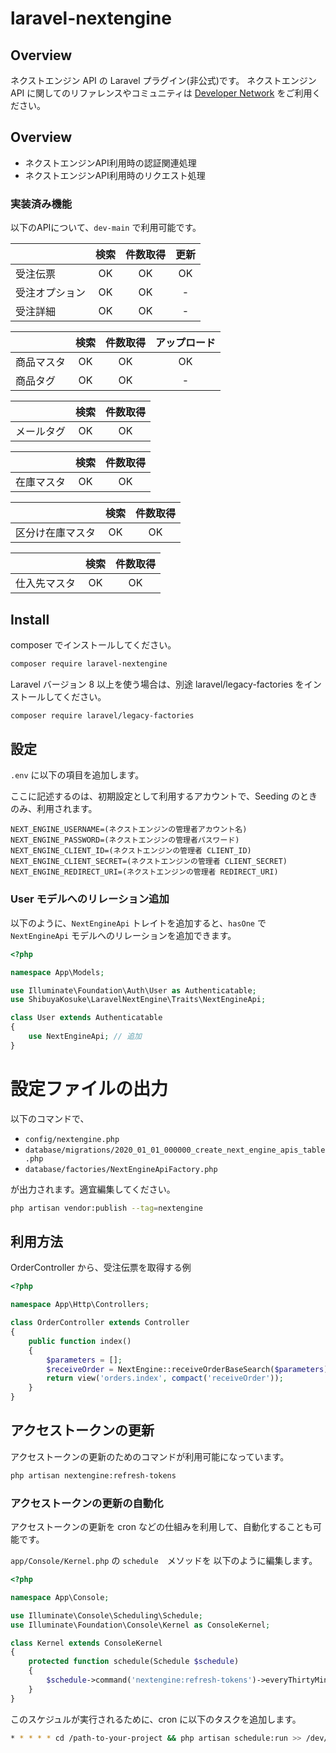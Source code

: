 # laravel-nextengine

## Overview

ネクストエンジン API の Laravel プラグイン(非公式)です。
ネクストエンジン API に関してのリファレンスやコミュニティは [Developer Network](https://developer.next-engine.com/) をご利用ください。

## Overview

- ネクストエンジンAPI利用時の認証関連処理
- ネクストエンジンAPI利用時のリクエスト処理

### 実装済み機能

以下のAPIについて、`dev-main` で利用可能です。

|  | 検索 | 件数取得 | 更新 |
|:-----|:----:|:----:|:----:|
|受注伝票| OK | OK | OK |
|受注オプション| OK | OK | - |
|受注詳細| OK | OK | - |

|  | 検索 | 件数取得 | アップロード |
|:-----|:----:|:----:|:----:|
|商品マスタ| OK | OK | OK |
|商品タグ| OK | OK | - |

|  | 検索 | 件数取得 |
|:-----|:----:|:----:|
|メールタグ| OK | OK |

|  | 検索 | 件数取得 |
|:-----|:----:|:----:|
|在庫マスタ| OK | OK |

|  | 検索 | 件数取得 |
|:-----|:----:|:----:|
|区分け在庫マスタ| OK | OK |

|  | 検索 | 件数取得 |
|:-----|:----:|:----:|
|仕入先マスタ| OK | OK |

## Install

composer でインストールしてください。

```bash
composer require laravel-nextengine
```

Laravel バージョン 8 以上を使う場合は、別途 laravel/legacy-factories をインストールしてください。

```bash
composer require laravel/legacy-factories
```

## 設定

`.env` に以下の項目を追加します。

ここに記述するのは、初期設定として利用するアカウントで、Seeding のときのみ、利用されます。

```dotenv
NEXT_ENGINE_USERNAME=(ネクストエンジンの管理者アカウント名)
NEXT_ENGINE_PASSWORD=(ネクストエンジンの管理者パスワード)
NEXT_ENGINE_CLIENT_ID=(ネクストエンジンの管理者 CLIENT_ID)
NEXT_ENGINE_CLIENT_SECRET=(ネクストエンジンの管理者 CLIENT_SECRET)
NEXT_ENGINE_REDIRECT_URI=(ネクストエンジンの管理者 REDIRECT_URI)
```

### User モデルへのリレーション追加

以下のように、`NextEngineApi` トレイトを追加すると、`hasOne` で `NextEngineApi` モデルへのリレーションを追加できます。

```php
<?php

namespace App\Models;

use Illuminate\Foundation\Auth\User as Authenticatable;
use ShibuyaKosuke\LaravelNextEngine\Traits\NextEngineApi;

class User extends Authenticatable
{
    use NextEngineApi; // 追加
}
```

# 設定ファイルの出力

以下のコマンドで、

- `config/nextengine.php`
- `database/migrations/2020_01_01_000000_create_next_engine_apis_table.php`
- `database/factories/NextEngineApiFactory.php`

が出力されます。適宜編集してください。

```bash
php artisan vendor:publish --tag=nextengine
```

## 利用方法

OrderController から、受注伝票を取得する例

```php
<?php

namespace App\Http\Controllers;

class OrderController extends Controller
{
    public function index()
    {
        $parameters = [];
        $receiveOrder = NextEngine::receiveOrderBaseSearch($parameters);        
        return view('orders.index', compact('receiveOrder'));
    }
}
```

## アクセストークンの更新

アクセストークンの更新のためのコマンドが利用可能になっています。

```bash
php artisan nextengine:refresh-tokens
```

### アクセストークンの更新の自動化

アクセストークンの更新を cron などの仕組みを利用して、自動化することも可能です。

`app/Console/Kernel.php` の `schedule`　メソッドを 以下のように編集します。

```php
<?php

namespace App\Console;

use Illuminate\Console\Scheduling\Schedule;
use Illuminate\Foundation\Console\Kernel as ConsoleKernel;

class Kernel extends ConsoleKernel
{
    protected function schedule(Schedule $schedule)
    {
        $schedule->command('nextengine:refresh-tokens')->everyThirtyMinutes(); // <- 追加
    }
}
```

このスケジュルが実行されるために、cron に以下のタスクを追加します。

```bash
* * * * * cd /path-to-your-project && php artisan schedule:run >> /dev/null 2>&1
```

